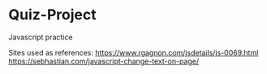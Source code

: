 # Quiz-Project
 Javascript practice

Sites used as references:
https://www.rgagnon.com/jsdetails/js-0069.html
https://sebhastian.com/javascript-change-text-on-page/